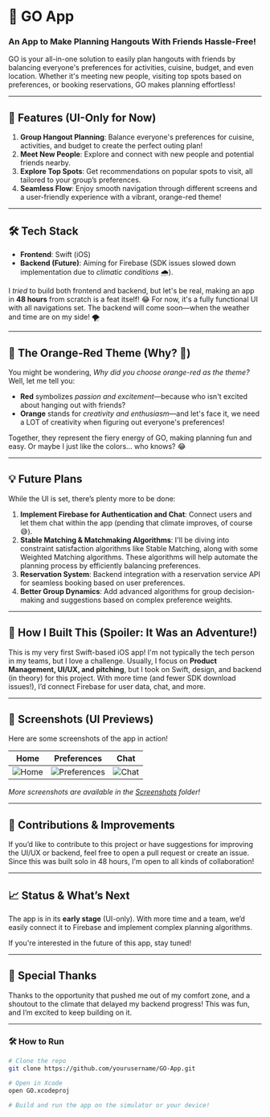 # 🚀 GO App

### **An App to Make Planning Hangouts With Friends Hassle-Free!**

GO is your all-in-one solution to easily plan hangouts with friends by balancing everyone's preferences for activities, cuisine, budget, and even location. Whether it's meeting new people, visiting top spots based on preferences, or booking reservations, GO makes planning effortless!

---

## 🌟 Features (UI-Only for Now)
1. **Group Hangout Planning**: Balance everyone's preferences for cuisine, activities, and budget to create the perfect outing plan!
2. **Meet New People**: Explore and connect with new people and potential friends nearby.
3. **Explore Top Spots**: Get recommendations on popular spots to visit, all tailored to your group’s preferences.
4. **Seamless Flow**: Enjoy smooth navigation through different screens and a user-friendly experience with a vibrant, orange-red theme!

---

## 🛠 Tech Stack
- **Frontend**: Swift (iOS)
- **Backend (Future)**: Aiming for Firebase (SDK issues slowed down implementation due to *climatic conditions* 🌧️).

I *tried* to build both frontend and backend, but let's be real, making an app in **48 hours** from scratch is a feat itself! 😂 For now, it's a fully functional UI with all navigations set. The backend will come soon—when the weather and time are on my side! 🌪️

---

## 🎨 The Orange-Red Theme (Why? 🤔)

You might be wondering, *Why did you choose orange-red as the theme?* Well, let me tell you:

- **Red** symbolizes *passion and excitement*—because who isn't excited about hanging out with friends?
- **Orange** stands for *creativity and enthusiasm*—and let's face it, we need a LOT of creativity when figuring out everyone's preferences!

Together, they represent the fiery energy of GO, making planning fun and easy. Or maybe I just like the colors… who knows? 😂

---

## 💡 Future Plans

While the UI is set, there’s plenty more to be done:
1. **Implement Firebase for Authentication and Chat**: Connect users and let them chat within the app (pending that climate improves, of course 😅).
2. **Stable Matching & Matchmaking Algorithms**: I'll be diving into constraint satisfaction algorithms like Stable Matching, along with some Weighted Matching algorithms. These algorithms will help automate the planning process by efficiently balancing preferences.
3. **Reservation System**: Backend integration with a reservation service API for seamless booking based on user preferences.
4. **Better Group Dynamics**: Add advanced algorithms for group decision-making and suggestions based on complex preference weights.

---

## 🚀 How I Built This (Spoiler: It Was an Adventure!)

This is my very first Swift-based iOS app! I'm not typically the tech person in my teams, but I love a challenge. Usually, I focus on **Product Management, UI/UX, and pitching**, but I took on Swift, design, and backend (in theory) for this project. With more time (and fewer SDK download issues!), I’d connect Firebase for user data, chat, and more.

---

## 📸 Screenshots (UI Previews)

Here are some screenshots of the app in action!

| Home | Preferences | Chat |
|------|-------------|------|
| ![Home](screenshots/home.png) | ![Preferences](screenshots/preferences.png) | ![Chat](screenshots/chat.png) |

*More screenshots are available in the [Screenshots](screenshots) folder!*

---

## 🤝 Contributions & Improvements
If you’d like to contribute to this project or have suggestions for improving the UI/UX or backend, feel free to open a pull request or create an issue. Since this was built solo in 48 hours, I'm open to all kinds of collaboration!

---

## 📈 Status & What’s Next
The app is in its **early stage** (UI-only). With more time and a team, we’d easily connect it to Firebase and implement complex planning algorithms.

If you're interested in the future of this app, stay tuned!

---

## 🎉 Special Thanks
Thanks to the opportunity that pushed me out of my comfort zone, and a shoutout to the climate that delayed my backend progress! This was fun, and I’m excited to keep building on it.

---

### 🛠 How to Run
```bash
# Clone the repo
git clone https://github.com/yourusername/GO-App.git

# Open in Xcode
open GO.xcodeproj

# Build and run the app on the simulator or your device!
